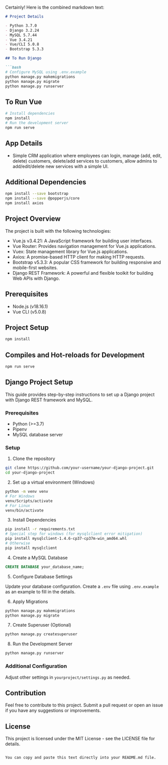 Certainly! Here is the combined markdown text:

```markdown
# Project Details

- Python 3.7.0
- Django 3.2.24
- MySQL 5.7.44
- Vue 3.4.21
- Vue/CLI 5.0.8
- Bootstrap 5.3.3

## To Run Django

```bash
# Configure MySQL using .env.example
python manage.py makemigrations
python manage.py migrate
python manage.py runserver
```

## To Run Vue

```bash
# Install dependencies
npm install
# Run the development server
npm run serve
```

## App Details

- Simple CRM application where employees can login, manage (add, edit, delete) customers, delete/add services to customers, allow admins to add/edit/delete new services with a simple UI.

## Additional Dependencies

```bash
npm install --save bootstrap
npm install --save @popperjs/core
npm install axios
```

## Project Overview

The project is built with the following technologies:

- Vue.js v3.4.21: A JavaScript framework for building user interfaces.
- Vue Router: Provides navigation management for Vue.js applications.
- Vuex: State management library for Vue.js applications.
- Axios: A promise-based HTTP client for making HTTP requests.
- Bootstrap v5.3.3: A popular CSS framework for building responsive and mobile-first websites.
- Django REST Framework: A powerful and flexible toolkit for building Web APIs with Django.

## Prerequisites

- Node.js (v18.16.1)
- Vue CLI (v5.0.8)

## Project Setup

```bash
npm install
```

## Compiles and Hot-reloads for Development

```bash
npm run serve
```

## Django Project Setup

This guide provides step-by-step instructions to set up a Django project with Django REST framework and MySQL.

### Prerequisites

- Python (>=3.7)
- Pipenv
- MySQL database server

### Setup

1. Clone the repository

```bash
git clone https://github.com/your-username/your-django-project.git
cd your-django-project
```

2. Set up a virtual environment (Windows)

```bash
python -m venv venv
# For Windows
venv/Scripts/activate
# For Linux
venv/bin/activate
```

3. Install Dependencies

```bash
pip install -r requirements.txt
# Special step for windows (for mysqlclient error mitigation)
pip install mysqlclient-1.4.6-cp37-cp37m-win_amd64.whl
# Otherwise
pip install mysqlclient
```

4. Create a MySQL Database

```sql
CREATE DATABASE your_database_name;
```

5. Configure Database Settings

Update your database configuration. Create a `.env` file using `.env.example` as an example to fill in the details.

6. Apply Migrations

```bash
python manage.py makemigrations
python manage.py migrate
```

7. Create Superuser (Optional)

```bash
python manage.py createsuperuser
```

8. Run the Development Server

```bash
python manage.py runserver
```

### Additional Configuration

Adjust other settings in `yourproject/settings.py` as needed.

## Contribution

Feel free to contribute to this project. Submit a pull request or open an issue if you have any suggestions or improvements.

## License

This project is licensed under the MIT License - see the LICENSE file for details.
```

You can copy and paste this text directly into your README.md file.